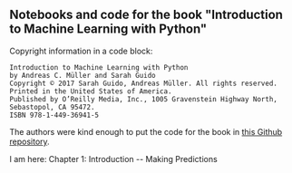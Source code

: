 ## Notebooks and code for the book "Introduction to Machine Learning with Python"

Copyright information in a code block:
```
Introduction to Machine Learning with Python
by Andreas C. Müller and Sarah Guido
Copyright © 2017 Sarah Guido, Andreas Müller. All rights reserved.
Printed in the United States of America.
Published by O’Reilly Media, Inc., 1005 Gravenstein Highway North, Sebastopol, CA 95472.
ISBN 978-1-449-36941-5
```
The authors were kind enough to put the code for the book in [this Github repository](https://github.com/amueller/introduction_to_ml_with_python).

I am here:
Chapter 1: Introduction -- Making Predictions
